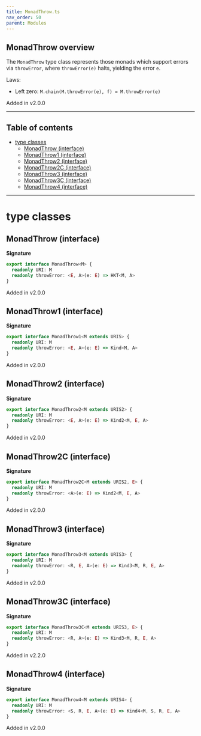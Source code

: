 ```yaml
---
title: MonadThrow.ts
nav_order: 50
parent: Modules
---
```


## MonadThrow overview

The `MonadThrow` type class represents those monads which support errors via
`throwError`, where `throwError(e)` halts, yielding the error `e`.

Laws:

- Left zero: `M.chain(M.throwError(e), f) = M.throwError(e)`

Added in v2.0.0

---

<h2 class="text-delta">Table of contents</h2>

- [type classes](#type-classes)
  - [MonadThrow (interface)](#monadthrow-interface)
  - [MonadThrow1 (interface)](#monadthrow1-interface)
  - [MonadThrow2 (interface)](#monadthrow2-interface)
  - [MonadThrow2C (interface)](#monadthrow2c-interface)
  - [MonadThrow3 (interface)](#monadthrow3-interface)
  - [MonadThrow3C (interface)](#monadthrow3c-interface)
  - [MonadThrow4 (interface)](#monadthrow4-interface)

---

# type classes

## MonadThrow (interface)

**Signature**

```ts
export interface MonadThrow<M> {
  readonly URI: M
  readonly throwError: <E, A>(e: E) => HKT<M, A>
}
```

Added in v2.0.0

## MonadThrow1 (interface)

**Signature**

```ts
export interface MonadThrow1<M extends URIS> {
  readonly URI: M
  readonly throwError: <E, A>(e: E) => Kind<M, A>
}
```

Added in v2.0.0

## MonadThrow2 (interface)

**Signature**

```ts
export interface MonadThrow2<M extends URIS2> {
  readonly URI: M
  readonly throwError: <E, A>(e: E) => Kind2<M, E, A>
}
```

Added in v2.0.0

## MonadThrow2C (interface)

**Signature**

```ts
export interface MonadThrow2C<M extends URIS2, E> {
  readonly URI: M
  readonly throwError: <A>(e: E) => Kind2<M, E, A>
}
```

Added in v2.0.0

## MonadThrow3 (interface)

**Signature**

```ts
export interface MonadThrow3<M extends URIS3> {
  readonly URI: M
  readonly throwError: <R, E, A>(e: E) => Kind3<M, R, E, A>
}
```

Added in v2.0.0

## MonadThrow3C (interface)

**Signature**

```ts
export interface MonadThrow3C<M extends URIS3, E> {
  readonly URI: M
  readonly throwError: <R, A>(e: E) => Kind3<M, R, E, A>
}
```

Added in v2.2.0

## MonadThrow4 (interface)

**Signature**

```ts
export interface MonadThrow4<M extends URIS4> {
  readonly URI: M
  readonly throwError: <S, R, E, A>(e: E) => Kind4<M, S, R, E, A>
}
```

Added in v2.0.0
